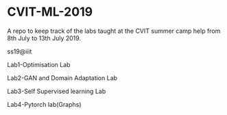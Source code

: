 # CVIT-ML-2019
A repo to keep track of the labs taught at the CVIT summer camp help from 8th July to 13th July 2019.

ss19@iiit

Lab1-Optimisation Lab

Lab2-GAN and Domain Adaptation Lab

Lab3-Self Supervised learning Lab

Lab4-Pytorch lab(Graphs)
